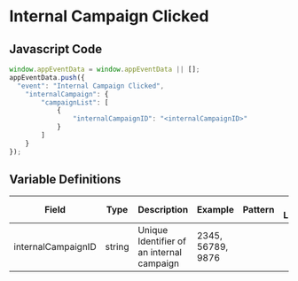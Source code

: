 # Internal Campaign Clicked

### 

## Javascript Code
```js
window.appEventData = window.appEventData || [];
appEventData.push({
  "event": "Internal Campaign Clicked",
    "internalCampaign": {
        "campaignList": [
            {
                "internalCampaignID": "<internalCampaignID>"
            }
        ]
    }
});
```

## Variable Definitions

|Field|Type|Description|Example|Pattern|Min Length|Max Length|Minimum|Maximum|Multiple Of|
| --- | --- | --- | --- | --- | --- | --- | --- | --- | --- |
|internalCampaignID|string|Unique Identifier of an internal campaign|2345, 56789, 9876|||||||
